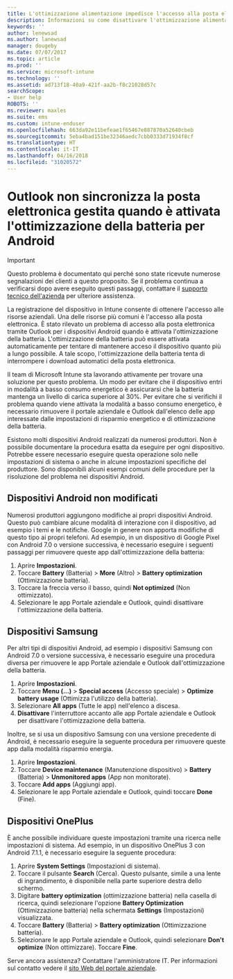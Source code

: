 ```yaml
---
title: L'ottimizzazione alimentazione impedisce l'accesso alla posta elettronica | Microsoft Docs
description: Informazioni su come disattivare l'ottimizzazione alimentazione per Android per assicurarsi di ricevere la posta elettronica.
keywords: ''
author: lenewsad
ms.author: lanewsad
manager: dougeby
ms.date: 07/07/2017
ms.topic: article
ms.prod: ''
ms.service: microsoft-intune
ms.technology: ''
ms.assetid: ad713f18-40a9-421f-aa2b-f8c21028d57c
searchScope:
- User help
ROBOTS: ''
ms.reviewer: maxles
ms.suite: ems
ms.custom: intune-enduser
ms.openlocfilehash: 663da92e11befeae1f65467e887870a52640cbeb
ms.sourcegitcommit: 5eba4bad151be32346aedc7cbb0333d71934f8cf
ms.translationtype: HT
ms.contentlocale: it-IT
ms.lasthandoff: 04/16/2018
ms.locfileid: "31020572"
---
```

# <a name="outlook-wont-sync-managed-email-when-battery-optimization-for-android-is-turned-on"></a>Outlook non sincronizza la posta elettronica gestita quando è attivata l'ottimizzazione della batteria per Android

> [!IMPORTANT]
> Questo problema è documentato qui perché sono state ricevute numerose segnalazioni dei clienti a questo proposito. Se il problema continua a verificarsi dopo avere eseguito questi passaggi, contattare il [supporto tecnico dell'azienda](https://portal.manage.microsoft.com#HelpDeskDialog) per ulteriore assistenza.

La registrazione del dispositivo in Intune consente di ottenere l'accesso alle risorse aziendali. Una delle risorse più comuni è l'accesso alla posta elettronica. È stato rilevato un problema di accesso alla posta elettronica tramite Outlook per i dispositivi Android quando è attivata l'ottimizzazione della batteria. L'ottimizzazione della batteria può essere attivata automaticamente per tentare di mantenere acceso il dispositivo quanto più a lungo possibile. A tale scopo, l'ottimizzazione della batteria tenta di interrompere i download automatici della posta elettronica.

Il team di Microsoft Intune sta lavorando attivamente per trovare una soluzione per questo problema. Un modo per evitare che il dispositivo entri in modalità a basso consumo energetico è assicurarsi che la batteria mantenga un livello di carica superiore al 30%. Per evitare che si verifichi il problema quando viene attivata la modalità a basso consumo energetico, è necessario rimuovere il portale aziendale e Outlook dall'elenco delle app interessate dalle impostazioni di risparmio energetico e di ottimizzazione della batteria.

Esistono molti dispositivi Android realizzati da numerosi produttori. Non è possibile documentare la procedura esatta da eseguire per ogni dispositivo. Potrebbe essere necessario eseguire questa operazione solo nelle impostazioni di sistema o anche in alcune impostazioni specifiche del produttore. Sono disponibili alcuni esempi comuni delle procedure per la risoluzione del problema nei dispositivi Android.

## <a name="unmodified-android-devices"></a>Dispositivi Android non modificati

Numerosi produttori aggiungono modifiche ai propri dispositivi Android. Questo può cambiare alcune modalità di interazione con il dispositivo, ad esempio i temi e le notifiche. Google in genere non apporta modifiche di questo tipo ai propri telefoni. Ad esempio, in un dispositivo di Google Pixel con Android 7.0 o versione successiva, è necessario eseguire i seguenti passaggi per rimuovere queste app dall'ottimizzazione della batteria:

1. Aprire **Impostazioni**.
2. Toccare **Battery** (Batteria)  > **More** (Altro)  > **Battery optimization** (Ottimizzazione batteria).
3. Toccare la freccia verso il basso, quindi **Not optimized** (Non ottimizzato).
4. Selezionare le app Portale aziendale e Outlook, quindi disattivare l'ottimizzazione della batteria.

## <a name="samsung-devices"></a>Dispositivi Samsung

Per altri tipi di dispositivi Android, ad esempio i dispositivi Samsung con Android 7.0 o versione successiva, è necessario eseguire una procedura diversa per rimuovere le app Portale aziendale e Outlook dall'ottimizzazione della batteria.

1. Aprire **Impostazioni**.
2. Toccare **Menu (...)**   >  **Special access** (Accesso speciale)  > **Optimize battery usage** (Ottimizza l'utilizzo della batteria).
3. Selezionare **All apps** (Tutte le app) nell'elenco a discesa.
4. **Disattivare** l'interruttore accanto alle app Portale aziendale e Outlook per disattivare l'ottimizzazione della batteria.

Inoltre, se si usa un dispositivo Samsung con una versione precedente di Android, è necessario eseguire la seguente procedura per rimuovere queste app dalla modalità risparmio energia.

1. Aprire **Impostazioni**.
2. Toccare **Device maintenance** (Manutenzione dispositivo)  > **Battery** (Batteria)  > **Unmonitored apps** (App non monitorate).
3. Toccare **Add apps**  (Aggiungi app).
4. Selezionare le app Portale aziendale e Outlook, quindi toccare **Done** (Fine).

## <a name="oneplus-devices"></a>Dispositivi OnePlus

È anche possibile individuare queste impostazioni tramite una ricerca nelle impostazioni di sistema. Ad esempio, in un dispositivo OnePlus 3 con Android 7.1.1, è necessario eseguire la seguente procedura: 

1. Aprire **System Settings** (Impostazioni di sistema). 
2. Toccare il pulsante **Search** (Cerca). Questo pulsante, simile a una lente di ingrandimento, è disponibile nella parte superiore destra dello schermo. 
3. Digitare **battery optimization** (ottimizzazione batteria) nella casella di ricerca, quindi selezionare l'opzione **Battery Optimization** (Ottimizzazione batteria) nella schermata **Settings** (Impostazioni) visualizzata. 
4. Toccare **Battery** (Batteria)  > **Battery optimization** (Ottimizzazione batteria).
5. Selezionare le app Portale aziendale e Outlook, quindi selezionare **Don't optimize** (Non ottimizzare). Toccare **Fine**.

<!--On a OnePlus 5 device with Android 7.1.1, you would follow these steps to remove these apps from battery optimization:
1. Open **Settings**.
2. Tap **Battery** > **Battery optimization**.
3. Select the Company Portal and Outlook apps, then select **Don’t optimize**. Tap **Done**.-->

Serve ancora assistenza? Contattare l'amministratore IT. Per informazioni sul contatto vedere il [sito Web del portale aziendale](https://portal.manage.microsoft.com#HelpDeskDialog).
